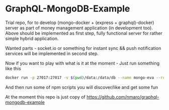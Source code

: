 # GraphQL-MongoDB-Example

Trial repo, for to develop (mongo-docker + (express + graphql)-docker) server as part of money management application (in development too).  
Above should be implemented as first step, fully functional server for rather simple hybrid application.  

Wanted parts - socket.io or something for instant sync && push notification services will be implemented in second step.  

Now if you want to play with what is it at the moment - Just run something like this

```bash
docker run -p 27017:27017 -v $(pwd)/data:/data/db --name mongo-eva --restart=always -d mongo:latest  
```

And then run some of npm scripts you  will discover/like and get some fun   

At the moment this repo is just copy of https://github.com/nmaro/graphql-mongodb-example